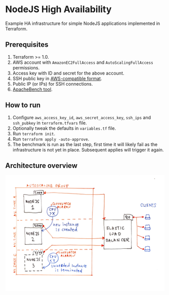 # NodeJS High Availability
Example HA infrastructure for simple NodeJS applications implemented in Terraform.

## Prerequisites
1. Terraform >= 1.0.
2. AWS account with `AmazonEC2FullAccess` and `AutoScalingFullAccess` permissions.
3. Access key with ID and secret for the above account.
4. SSH public key in [AWS-compatible format](https://docs.aws.amazon.com/AWSEC2/latest/UserGuide/ec2-key-pairs.html#how-to-generate-your-own-key-and-import-it-to-aws).
5. Public IP (or IPs) for SSH connections.
6. [ApacheBench tool](https://httpd.apache.org/docs/2.4/programs/ab.html).

## How to run
1. Configure `aws_access_key_id`, `aws_secret_access_key`, `ssh_ips` and `ssh_pubkey` in `terraform.tfvars` file.
2. Optionally tweak the defaults in `variables.tf` file.
3. Run `terraform init`.
4. Run `terraform apply -auto-approve`.
5. The benchmark is run as the last step, first time it will likely fail as the infrastructure is not yet in place. Subsequent applies will trigger it again.

## Architecture overview
![Architecture overview](architecture.jpg)
